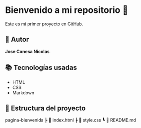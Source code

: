 # Bienvenido a mi repositorio 🚀
Este es mi primer proyecto en GitHub.
## 👤 Autor
**Jose Conesa Nicolas**
## 📚 Tecnologías usadas
- HTML
- CSS
- Markdown
## 📁 Estructura del proyecto
pagina-bienvenida
┣ 📄 index.html
┣ 📄 style.css
┗ 📄 README.md

